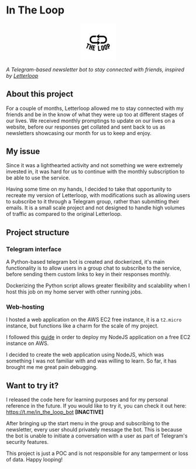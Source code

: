 # In The Loop

<p align='center'>
<img src="img/logo.png" alt="drawing" width=20% />
</p>
<i> A Telegram-based newsletter bot to stay connected with friends, inspired by <a href='https://www.letterloop.co/'>Letterloop</a></i>

## About this project

For a couple of months, Letterloop allowed me to stay connected with my friends and be in the know of what they were up too at different stages of our lives. We received monthly promptings to update on our lives on a website, before our responses get collated and sent back to us as newsletters showcasing our month for us to keep and enjoy.

## My issue

Since it was a lighthearted activity and not something we were extremely invested in, it was hard for us to continue with the monthly subscription to be able to use the service.

Having some time on my hands, I decided to take that opportunity to recreate my version of Letterloop, with modifications such as allowing users to subscribe to it through a Telegram group, rather than submitting their emails. It is a small scale project and not designed to handle high volumes of traffic as compared to the original Letterloop. 

## Project structure

### Telegram interface

A Python-based telegram bot is created and dockerized, it's main functionality is to allow users in a group chat to subscribe to the service, before sending them custom links to key in their responses monthly. 

Dockerizing the Python script allows greater flexibility and scalability when I host this job on my home server with other running jobs.

### Web-hosting

I hosted a web application on the AWS EC2 free instance, it is a ```t2.micro``` instance, but functions like a charm for the scale of my project.

I followed this [guide](https://medium.com/@matlabinfotech12/deploy-nodejs-application-on-aws-4f142247bd55) in order to deploy my NodeJS application on a free EC2 instance on AWS.

I decided to create the web application using NodeJS, which was something I was not familiar with and was willing to learn. So far, it has brought me me great pain debugging.

## Want to try it?

I released the code here for learning purposes and for my personal reference in the future. If you would like to try it, you can check it out here:
https://t.me/in_the_loop_bot **[INACTIVE]**

After bringing up the start menu in the group and subscribing to the newsletter, every user should privately message the bot. This is because the bot is unable to initiate a conversation with a user as part of Telegram's security features.

This project is just a POC and is not responsible for any tamperment or loss of data. Happy looping!

